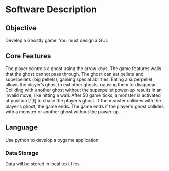 # Software Description

## Objective

Develop a Ghostly game. You must design a GUI.

## Core Features

The player controls a ghost using the arrow keys.
The game features walls that the ghost cannot pass through.
The ghost can eat pellets and superpellets (big pellets), gaining special abilities.
Eating a superpellet allows the player’s ghost to eat other ghosts, causing them to disappear.
Colliding with another ghost without the superpellet power-up results in an invalid move, like hitting a wall.
After 50 game ticks, a monster is activated at position [1,1] to chase the player's ghost. If the monster collides with the player's ghost, the game ends.
The game ends if the player's ghost collides with a monster or another ghost without the power-up.

## Language

Use python to develop a pygame application.

### Data Storage

Data will be stored in local text files.

